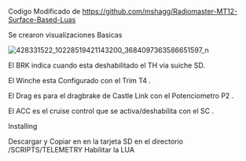 Codigo Modificado de https://github.com/mshagg/Radiomaster-MT12-Surface-Based-Luas

Se crearon visualizaciones Basicas 

![428331522_10228519421143200_3684097363586651597_n](https://github.com/morocho1979/Radiomaster-MT12-Surface-Based-Luas/assets/11615057/5bd8ac34-745a-4ff3-9e2e-3817586f51bf)

El BRK indica cuando esta deshabilitado el TH via suiche SD.

El Winche esta Configurado con el Trim T4 .

El Drag es para el dragbrake de Castle Link con el Potenciometro P2 .

El ACC es el cruise control que se activa/deshabilita con el SC .


Installing


Descargar y Copiar en en la tarjeta SD en el directorio  /SCRIPTS/TELEMETRY 
Habilitar la LUA 


